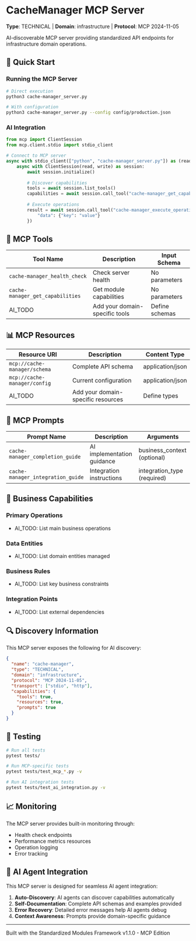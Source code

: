 # CacheManager MCP Server

**Type**: TECHNICAL | **Domain**: infrastructure | **Protocol**: MCP 2024-11-05

AI-discoverable MCP server providing standardized API endpoints for infrastructure domain operations.

## 🚀 Quick Start

### Running the MCP Server

```bash
# Direct execution
python3 cache-manager_server.py

# With configuration
python3 cache-manager_server.py --config config/production.json
```

### AI Integration

```python
from mcp import ClientSession
from mcp.client.stdio import stdio_client

# Connect to MCP server
async with stdio_client(["python", "cache-manager_server.py"]) as (read, write):
    async with ClientSession(read, write) as session:
        await session.initialize()
        
        # Discover capabilities
        tools = await session.list_tools()
        capabilities = await session.call_tool("cache-manager_get_capabilities", {})
        
        # Execute operations
        result = await session.call_tool("cache-manager_execute_operation", {
            "data": {"key": "value"}
        })
```

## 🔧 MCP Tools

| Tool Name | Description | Input Schema |
|-----------|-------------|--------------|
| `cache-manager_health_check` | Check server health | No parameters |
| `cache-manager_get_capabilities` | Get module capabilities | No parameters |
| AI_TODO | Add your domain-specific tools | Define schemas |

## 📊 MCP Resources

| Resource URI | Description | Content Type |
|--------------|-------------|--------------|
| `mcp://cache-manager/schema` | Complete API schema | application/json |
| `mcp://cache-manager/config` | Current configuration | application/json |
| AI_TODO | Add your domain-specific resources | Define types |

## 💬 MCP Prompts

| Prompt Name | Description | Arguments |
|-------------|-------------|-----------|
| `cache-manager_completion_guide` | AI implementation guidance | business_context (optional) |
| `cache-manager_integration_guide` | Integration instructions | integration_type (required) |

## 🎯 Business Capabilities

### Primary Operations
- AI_TODO: List main business operations

### Data Entities  
- AI_TODO: List domain entities managed

### Business Rules
- AI_TODO: List key business constraints

### Integration Points
- AI_TODO: List external dependencies

## 🔍 Discovery Information

This MCP server exposes the following for AI discovery:

```json
{
  "name": "cache-manager",
  "type": "TECHNICAL",
  "domain": "infrastructure",
  "protocol": "MCP 2024-11-05",
  "transport": ["stdio", "http"],
  "capabilities": {
    "tools": true,
    "resources": true,
    "prompts": true
  }
}
```

## 🧪 Testing

```bash
# Run all tests
pytest tests/

# Run MCP-specific tests
pytest tests/test_mcp_*.py -v

# Run AI integration tests
pytest tests/test_ai_integration.py -v
```

## 📈 Monitoring

The MCP server provides built-in monitoring through:

- Health check endpoints
- Performance metrics resources
- Operation logging
- Error tracking

## 🤖 AI Agent Integration

This MCP server is designed for seamless AI agent integration:

1. **Auto-Discovery**: AI agents can discover capabilities automatically
2. **Self-Documentation**: Complete API schemas and examples provided
3. **Error Recovery**: Detailed error messages help AI agents debug
4. **Context Awareness**: Prompts provide domain-specific guidance

---

Built with the Standardized Modules Framework v1.1.0 - MCP Edition
